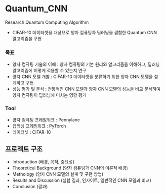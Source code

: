 # Quantum_CNN
Research Quantum Computing Algorithm
- CIFAR-10 데이터셋을 대상으로 양자 컴퓨팅과 딥러닝을 결합한 Quantum CNN 알고리즘을 구현

### 목표
- 양자 컴퓨팅 기술의 이해 : 양자 컴퓨팅의 기본 원리와 알고리즘을 이해하고, 딥러닝 알고리즘에 어떻게 적용할 수 있는지 연구
- 양자 CNN 모델 개발 : CIFAR-10 데이터셋을 분류하기 위한 양자 CNN 모델을 설계하고 구현
- 성능 평가 및 분석 : 전통적인 CNN 모델과 양자 CNN 모델의 성능을 비교 분석하여 양자 컴퓨팅이 딥러닝에 미치는 영향 평가

### Tool
- 양자 컴퓨팅 프레임워크 : Pennylane
- 딥러닝 프레임워크 : PyTorch
- 데이터셋 : CIFAR-10

## 프로젝트 구조
- Introduction (배경, 목적, 중요성)
- Theoretical Background (양자 컴퓨팅과 CNN의 이론적 배경)
- Methology (양자 CNN 모델의 설계 및 구현 방법)
- Results and Discussion (실험 결과, 인사이트, 일반적인 CNN 모델과 비교)
- Conclusion (결과)
